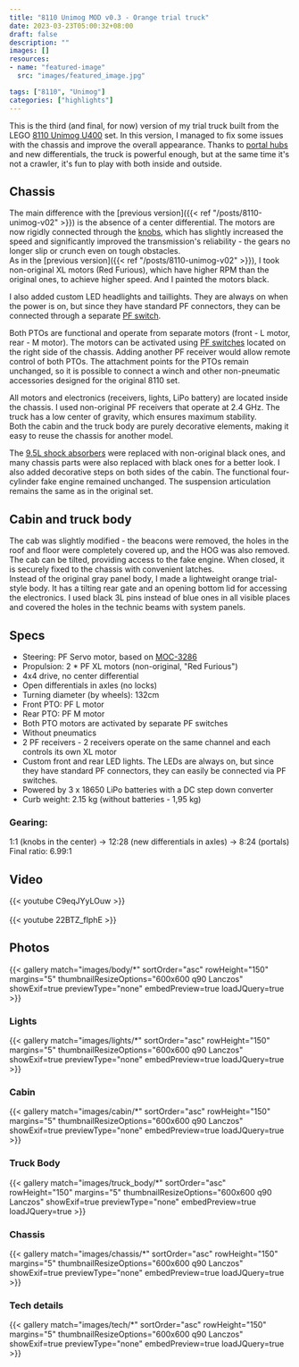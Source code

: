 ```yaml
---
title: "8110 Unimog MOD v0.3 - Orange trial truck"
date: 2023-03-23T05:00:32+08:00
draft: false
description: ""
images: []
resources:
- name: "featured-image"
  src: "images/featured_image.jpg"

tags: ["8110", "Unimog"]
categories: ["highlights"]
---
```


This is the third (and final, for now) version of my trial truck built from the LEGO [8110 Unimog U400](https://rebrickable.com/sets/8110-1/unimog-u400/) set. In this version, I managed to fix some issues with the chassis and improve the overall appearance. Thanks to [portal hubs](https://rebrickable.com/parts/92908/technic-steering-portal-axle-housing/) and new differentials, the truck is powerful enough, but at the same time it's not a crawler, it's fun to play with both inside and outside.

<!--more-->

## Chassis

The main difference with the [previous version]({{< ref "/posts/8110-unimog-v02" >}}) is the absence of a center differential. The motors are now rigidly connected through the [knobs](https://rebrickable.com/parts/32072/technic-knob-wheel/), which has slightly increased the speed and significantly improved the transmission's reliability - the gears no longer slip or crunch even on tough obstacles.\
As in the [previous version]({{< ref "/posts/8110-unimog-v02" >}}), I took non-original XL motors (Red Furious), which have higher RPM than the original ones, to achieve higher speed. And I painted the motors black.

I also added custom LED headlights and taillights. They are always on when the power is on, but since they have standard PF connectors, they can be connected through a separate [PF switch](https://rebrickable.com/parts/61929c02/pole-reverser-power-functions-black-wire/).

Both PTOs are functional and operate from separate motors (front - L motor, rear - M motor). The motors can be activated using [PF switches](https://rebrickable.com/parts/61929c02/pole-reverser-power-functions-black-wire/) located on the right side of the chassis. Adding another PF receiver would allow remote control of both PTOs. The attachment points for the PTOs remain unchanged, so it is possible to connect a winch and other non-pneumatic accessories designed for the original 8110 set.

All motors and electronics (receivers, lights, LiPo battery) are located inside the chassis. I used non-original PF receivers that operate at 2.4 GHz. The truck has a low center of gravity, which ensures maximum stability.\
Both the cabin and the truck body are purely decorative elements, making it easy to reuse the chassis for another model.

The [9.5L shock absorbers](https://rebrickable.com/parts/95292c01/technic-shock-absorber-95l-with-extra-hard-spring/) were replaced with non-original black ones, and many chassis parts were also replaced with black ones for a better look. I also added decorative steps on both sides of the cabin. The functional four-cylinder fake engine remained unchanged. The suspension articulation remains the same as in the original set.

## Cabin and truck body

The cab was slightly modified - the beacons were removed, the holes in the roof and floor were completely covered up, and the HOG was also removed. The cab can be tilted, providing access to the fake engine. When closed, it is securely fixed to the chassis with convenient latches.\
Instead of the original gray panel body, I made a lightweight orange trial-style body. It has a tilting rear gate and an opening bottom lid for accessing the electronics. I used black 3L pins instead of blue ones in all visible places and covered the holes in the technic beams with system panels.

## Specs 
* Steering: PF Servo motor, based on [MOC-3286](https://rebrickable.com/mocs/MOC-3286/jb70/8110-unimog-moc-rc/#details)
* Propulsion: 2 * PF XL motors (non-original, "Red Furious")
* 4x4 drive, no center differential
* Open differentials in axles (no locks)
* Turning diameter (by wheels): 132cm
* Front PTO: PF L motor
* Rear PTO: PF M motor
* Both PTO motors are activated by separate PF switches
* Without pneumatics
* 2 PF receivers - 2 receivers operate on the same channel and each controls its own XL motor
* Custom front and rear LED lights. The LEDs are always on, but since they have standard PF connectors, they can easily be connected via PF switches.
* Powered by 3 x 18650 LiPo batteries with a DC step down converter
* Curb weight: 2.15 kg (without batteries - 1,95 kg)

### Gearing: 

1:1 (knobs in the center) -> 12:28 (new differentials in axles) -> 8:24 (portals)\
Final ratio: 6.99:1

## Video 
{{< youtube C9eqJYyLOuw >}}
\
\
{{< youtube 22BTZ_fIphE >}}

## Photos

{{< gallery match="images/body/*" sortOrder="asc" rowHeight="150" margins="5" thumbnailResizeOptions="600x600 q90 Lanczos" showExif=true previewType="none" embedPreview=true loadJQuery=true >}}

### Lights

{{< gallery match="images/lights/*" sortOrder="asc" rowHeight="150" margins="5" thumbnailResizeOptions="600x600 q90 Lanczos" showExif=true previewType="none" embedPreview=true loadJQuery=true >}}

### Cabin

{{< gallery match="images/cabin/*" sortOrder="asc" rowHeight="150" margins="5" thumbnailResizeOptions="600x600 q90 Lanczos" showExif=true previewType="none" embedPreview=true loadJQuery=true >}}

### Truck Body

{{< gallery match="images/truck_body/*" sortOrder="asc" rowHeight="150" margins="5" thumbnailResizeOptions="600x600 q90 Lanczos" showExif=true previewType="none" embedPreview=true loadJQuery=true >}}

### Chassis

{{< gallery match="images/chassis/*" sortOrder="asc" rowHeight="150" margins="5" thumbnailResizeOptions="600x600 q90 Lanczos" showExif=true previewType="none" embedPreview=true loadJQuery=true >}}

### Tech details

{{< gallery match="images/tech/*" sortOrder="asc" rowHeight="150" margins="5" thumbnailResizeOptions="600x600 q90 Lanczos" showExif=true previewType="none" embedPreview=true loadJQuery=true >}}
